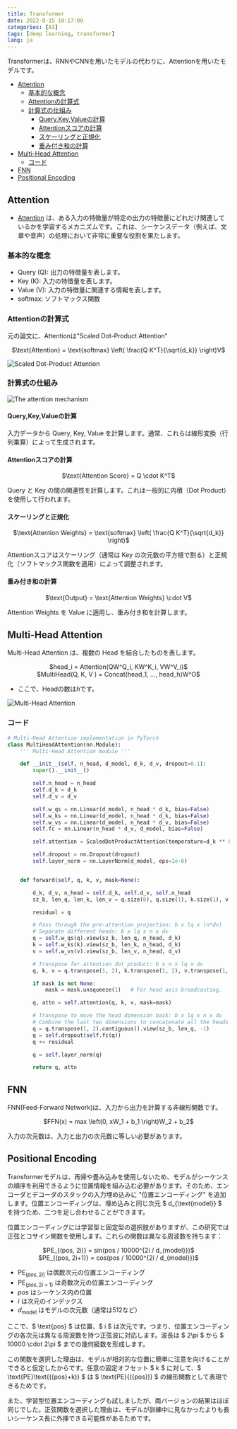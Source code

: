 ```yaml
---
title: Transformer
date: 2022-8-15 10:17:00
categories: [AI]
tags: [deep learning, transformer]
lang: ja
---
```


Transformerは、RNNやCNNを用いたモデルの代わりに、Attentionを用いたモデルです。

- [Attention](#attention)
  - [基本的な概念](#基本的な概念)
  - [Attentionの計算式](#attentionの計算式)
  - [計算式の仕組み](#計算式の仕組み)
    - [Query,Key,Valueの計算](#querykeyvalueの計算)
    - [Attentionスコアの計算](#attentionスコアの計算)
    - [スケーリングと正規化](#スケーリングと正規化)
    - [重み付き和の計算](#重み付き和の計算)
- [Multi-Head Attention](#multi-head-attention)
  - [コード](#コード)
- [FNN](#fnn)
- [Positional Encoding](#positional-encoding)


## Attention

- [Attention](https://arxiv.org/abs/1706.03762) は、ある入力の特徴量が特定の出力の特徴量にどれだけ関連しているかを学習するメカニズムです。これは、シーケンスデータ（例えば、文章や音声）の処理において非常に重要な役割を果たします。

### 基本的な概念

- Query (Q): 出力の特徴量を表します。
- Key (K): 入力の特徴量を表します。
- Value (V): 入力の特徴量に関連する情報を表します。
- softmax: ソフトマックス関数

### Attentionの計算式

元の論文に、Attentionは"Scaled Dot-Product Attention"

<center>$\text{Attention} = \text{softmax} \left( \frac{Q K^T}{\sqrt{d_k}} \right)V$</center>

![Scaled Dot-Product Attention](/assert/transformer/image/attention_original.png)

### 計算式の仕組み
![The attention mechanism](/assert/transformer/image/attention_calc.png)
#### Query,Key,Valueの計算
入力データから Query, Key, Value を計算します。通常、これらは線形変換（行列乗算）によって生成されます。

#### Attentionスコアの計算
<center>$\text{Attention Score} = Q \cdot K^T$</center>

Query と Key の間の関連性を計算します。これは一般的に内積（Dot Product）を使用して行われます。

#### スケーリングと正規化
<center>$\text{Attention Weights} = \text{softmax} \left( \frac{Q K^T}{\sqrt{d_k}} \right)$</center>

Attentionスコアはスケーリング（通常は Key の次元数の平方根で割る）と正規化（ソフトマックス関数を適用）によって調整されます。

#### 重み付き和の計算
<center>$\text{Output} = \text{Attention Weights} \cdot V$</center>

Attention Weights を Value に適用し、重み付き和を計算します。


## Multi-Head Attention

Multi-Head Attention は、複数の Head を結合したものを表します。

<center>$head_i = Attention(QW^Q_i, KW^K_i, VW^V_i)$</center>
<center>$MultiHead(Q, K, V ) = Concat(head_1, ..., head_h)W^O$</center>

- ここで、Headの数は$h$です。

![Multi-Head Attention](/assert/transformer/image/multi_head_attention.png)

### コード
```python
# Multi-Head Attention implementation in PyTorch
class MultiHeadAttention(nn.Module):
    ''' Multi-Head Attention module '''

    def __init__(self, n_head, d_model, d_k, d_v, dropout=0.1):
        super().__init__()

        self.n_head = n_head
        self.d_k = d_k
        self.d_v = d_v

        self.w_qs = nn.Linear(d_model, n_head * d_k, bias=False)
        self.w_ks = nn.Linear(d_model, n_head * d_k, bias=False)
        self.w_vs = nn.Linear(d_model, n_head * d_v, bias=False)
        self.fc = nn.Linear(n_head * d_v, d_model, bias=False)

        self.attention = ScaledDotProductAttention(temperature=d_k ** 0.5)

        self.dropout = nn.Dropout(dropout)
        self.layer_norm = nn.LayerNorm(d_model, eps=1e-6)


    def forward(self, q, k, v, mask=None):

        d_k, d_v, n_head = self.d_k, self.d_v, self.n_head
        sz_b, len_q, len_k, len_v = q.size(0), q.size(1), k.size(1), v.size(1)

        residual = q

        # Pass through the pre-attention projection: b x lq x (n*dv)
        # Separate different heads: b x lq x n x dv
        q = self.w_qs(q).view(sz_b, len_q, n_head, d_k)
        k = self.w_ks(k).view(sz_b, len_k, n_head, d_k)
        v = self.w_vs(v).view(sz_b, len_v, n_head, d_v)

        # Transpose for attention dot product: b x n x lq x dv
        q, k, v = q.transpose(1, 2), k.transpose(1, 2), v.transpose(1, 2)

        if mask is not None:
            mask = mask.unsqueeze(1)   # For head axis broadcasting.

        q, attn = self.attention(q, k, v, mask=mask)

        # Transpose to move the head dimension back: b x lq x n x dv
        # Combine the last two dimensions to concatenate all the heads together: b x lq x (n*dv)
        q = q.transpose(1, 2).contiguous().view(sz_b, len_q, -1)
        q = self.dropout(self.fc(q))
        q += residual

        q = self.layer_norm(q)

        return q, attn
```

## FNN

FNN(Feed-Forward Network)は、入力から出力を計算する非線形関数です。

<center>$FFN(x) = max \left(0, xW_1 + b_1 \right)W_2 + b_2$</center>

入力の次元数は、入力と出力の次元数に等しい必要があります。

## Positional Encoding

Transformerモデルは、再帰や畳み込みを使用しないため、モデルがシーケンスの順序を利用できるように位置情報を組み込む必要があります。そのため、エンコーダとデコーダのスタックの入力埋め込みに "位置エンコーディング" を追加します。位置エンコーディングは、埋め込みと同じ次元 $ d_{\text{model}} $ を持つため、二つを足し合わせることができます。

位置エンコーディングには学習型と固定型の選択肢がありますが、この研究では正弦とコサイン関数を使用します。これらの関数は異なる周波数を持ちます：

<center>
$PE_{(pos, 2i)} = sin(pos / 10000^{2i / d_{model}})$
</center>
<center>
$PE_{(pos, 2i+1)} = cos(pos / 10000^{2i / d_{model}})$
</center>

- $\text{PE}_{(pos, 2i)}$ は偶数次元の位置エンコーディング
- $\text{PE}_{(pos, 2i+1)}$ は奇数次元の位置エンコーディング
- $pos$ はシーケンス内の位置
- $i$ は次元のインデックス
- $d_{\text{model}}$ はモデルの次元数（通常は512など）

ここで、$ \text{pos} $ は位置、$ i $ は次元です。つまり、位置エンコーディングの各次元は異なる周波数を持つ正弦波に対応します。波長は $ 2\pi $ から $ 10000 \cdot 2\pi $ までの幾何級数を形成します。

この関数を選択した理由は、モデルが相対的な位置に簡単に注意を向けることができると仮定したからです。任意の固定オフセット $ k $ に対して、$ \text{PE}\text{({pos}+k)} $ は $ \text{PE}{({pos})} $ の線形関数として表現できるためです。

また、学習型位置エンコーディングも試しましたが、両バージョンの結果はほぼ同じでした。正弦関数を選択した理由は、モデルが訓練中に見なかったよりも長いシーケンス長に外挿できる可能性があるためです。

